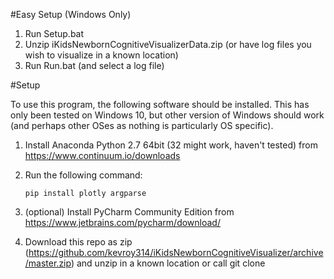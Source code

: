 #Easy Setup (Windows Only)

1. Run Setup.bat
2. Unzip iKidsNewbornCognitiveVisualizerData.zip (or have log files you wish to visualize in a known location)
3. Run Run.bat (and select a log file)

#Setup

To use this program, the following software should be installed. This has only been tested on Windows 10, but other version of Windows should work (and perhaps other OSes as nothing is particularly OS specific).

1. Install Anaconda Python 2.7 64bit (32 might work, haven't tested) from https://www.continuum.io/downloads
2. Run the following command:

    `pip install plotly argparse`

3. (optional) Install PyCharm Community Edition from https://www.jetbrains.com/pycharm/download/
4. Download this repo as zip (https://github.com/kevroy314/iKidsNewbornCognitiveVisualizer/archive/master.zip) and unzip in a known location or call git clone
